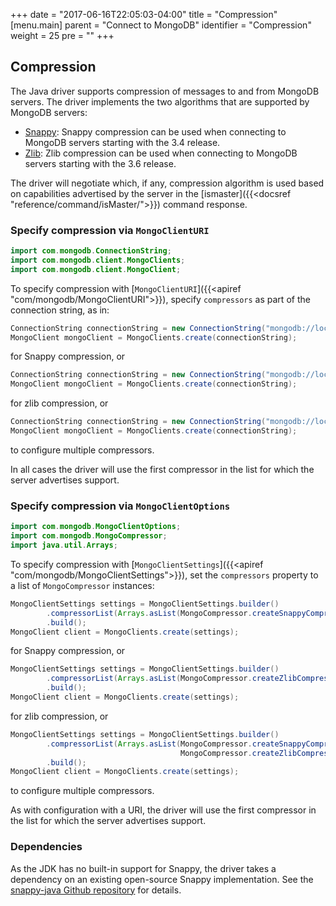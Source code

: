 +++
date = "2017-06-16T22:05:03-04:00"
title = "Compression"
[menu.main]
  parent = "Connect to MongoDB"
  identifier = "Compression"
  weight = 25
  pre = "<i class='fa'></i>"
+++

## Compression

The Java driver supports compression of messages to and from MongoDB servers.  The driver implements the two algorithms that are 
supported by MongoDB servers:

* [Snappy](https://google.github.io/snappy/): Snappy compression can be used when connecting to MongoDB servers starting with the 3.4 
release.
* [Zlib](https://zlib.net/): Zlib compression can be used when connecting to MongoDB servers starting with the 3.6 release.

The driver will negotiate which, if any, compression algorithm is used based on capabilities advertised by the server in
the [ismaster]({{<docsref "reference/command/isMaster/">}}) command response. 

### Specify compression via `MongoClientURI`

```java
import com.mongodb.ConnectionString;
import com.mongodb.client.MongoClients;
import com.mongodb.client.MongoClient;
```

To specify compression with [`MongoClientURI`]({{<apiref "com/mongodb/MongoClientURI">}}), specify `compressors` as part of the connection
string, as in:

```java
ConnectionString connectionString = new ConnectionString("mongodb://localhost/?compressors=snappy");
MongoClient mongoClient = MongoClients.create(connectionString);
```

for Snappy compression, or

```java
ConnectionString connectionString = new ConnectionString("mongodb://localhost/?compressors=zlib");
MongoClient mongoClient = MongoClients.create(connectionString);
```

for zlib compression, or 


```java
ConnectionString connectionString = new ConnectionString("mongodb://localhost/?compressors=snappy,zlib");
MongoClient mongoClient = MongoClients.create(connectionString);
```

to configure multiple compressors. 

In all cases the driver will use the first compressor in the list for which the server advertises support. 

### Specify compression via `MongoClientOptions`

```java
import com.mongodb.MongoClientOptions;
import com.mongodb.MongoCompressor;
import java.util.Arrays;
```

To specify compression with [`MongoClientSettings`]({{<apiref "com/mongodb/MongoClientSettings">}}), set the `compressors` property 
to a list of `MongoCompressor` instances:

```java
MongoClientSettings settings = MongoClientSettings.builder()
        .compressorList(Arrays.asList(MongoCompressor.createSnappyCompressor()))
        .build();
MongoClient client = MongoClients.create(settings);
```

for Snappy compression, or

```java
MongoClientSettings settings = MongoClientSettings.builder()
        .compressorList(Arrays.asList(MongoCompressor.createZlibCompressor()))
        .build();
MongoClient client = MongoClients.create(settings);
```

for zlib compression, or

```java
MongoClientSettings settings = MongoClientSettings.builder()
        .compressorList(Arrays.asList(MongoCompressor.createSnappyCompressor(),
                                      MongoCompressor.createZlibCompressor()))
        .build();
MongoClient client = MongoClients.create(settings);
```

to configure multiple compressors. 

As with configuration with a URI, the driver will use the first compressor in the list for which the server advertises support. 

### Dependencies

As the JDK has no built-in support for Snappy, the driver takes a dependency on an existing open-source Snappy implementation.  See the
[snappy-java Github repository](https://github.com/xerial/snappy-java) for details.

 